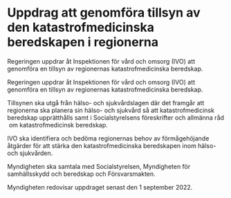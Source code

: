 # Uppdrag att genomföra tillsyn av den katastrofmedicinska beredskapen i regionerna

Regeringen uppdrar åt Inspektionen för vård och omsorg (IVO) att genomföra en tillsyn av regionernas katastrofmedicinska beredskap.

Regeringen uppdrar åt Inspektionen för vård och omsorg (IVO) att genomföra en tillsyn av regionernas katastrofmedicinska beredskap.

Tillsynen ska utgå från hälso- och sjukvårdslagen där det framgår att regionerna ska planera sin hälso- och sjukvård så att katastrofmedicinsk beredskap upprätthålls samt i Socialstyrelsens föreskrifter och allmänna råd  om katastrofmedicinsk beredskap.

IVO ska identifiera och bedöma regionernas behov av förmågehöjande åtgärder för att stärka den katastrofmedicinska beredskapen inom hälso- och sjukvården.

Myndigheten ska samtala med Socialstyrelsen, Myndigheten för samhällsskydd och beredskap och Försvarsmakten.

Myndigheten redovisar uppdraget senast den 1 september 2022.
